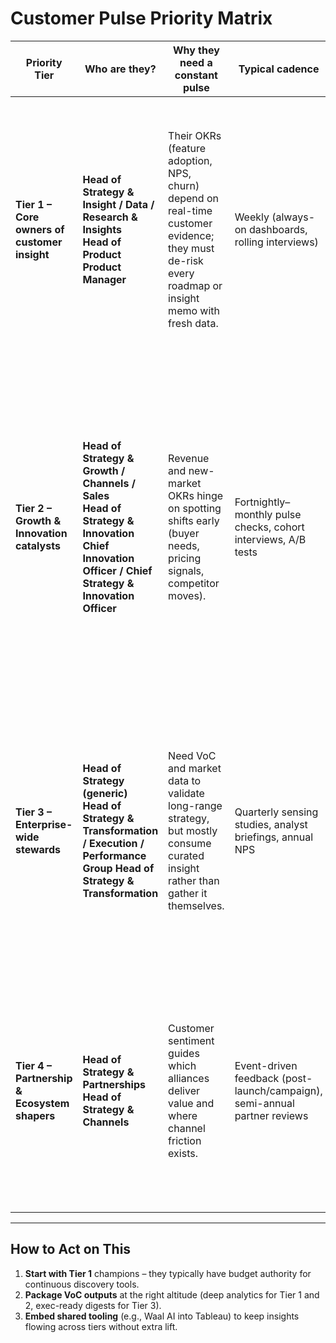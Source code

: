 # Customer Pulse Priority Matrix

| Priority Tier | Who are they? | Why they need a constant pulse | Typical cadence | Recommended tools & platforms |
|---|---|---|---|---|
| **Tier 1 – Core owners of customer insight** | **Head of Strategy & Insight / Data / Research & Insights**<br>**Head of Product**<br>**Product Manager** | Their OKRs (feature adoption, NPS, churn) depend on real-time customer evidence; they must de-risk every roadmap or insight memo with fresh data. | Weekly (always-on dashboards, rolling interviews) | - Waal AI (smart digital interviews)<br>- Productboard / airfocus (roadmaps)<br>- Amplitude / Mixpanel (product analytics)<br>- Qualtrics / Medallia (VoC surveys)<br>- Dovetail / Condens (research repository)<br>- Tableau / Power BI (exec dashboards) |
| **Tier 2 – Growth & Innovation catalysts** | **Head of Strategy & Growth / Channels / Sales**<br>**Head of Strategy & Innovation**<br>**Chief Innovation Officer / Chief Strategy & Innovation Officer** | Revenue and new-market OKRs hinge on spotting shifts early (buyer needs, pricing signals, competitor moves). | Fortnightly–monthly pulse checks, cohort interviews, A/B tests | - Waal AI (rapid market sensing)<br>- Gong / Chorus (sales-call intelligence)<br>- SurveyMonkey Audience / Pollfish (quick market surveys)<br>- Brandwatch / Sprout Social (social sentiment)<br>- CB Insights / Crunchbase (competitive & funding signals)<br>- Airtable / Notion (experiment tracker) |
| **Tier 3 – Enterprise-wide stewards** | **Head of Strategy (generic)**<br>**Head of Strategy & Transformation / Execution / Performance**<br>**Group Head of Strategy & Transformation** | Need VoC and market data to validate long-range strategy, but mostly consume curated insight rather than gather it themselves. | Quarterly sensing studies, analyst briefings, annual NPS | - Gartner / Forrester research portals<br>- McKinsey Panorama, IBISWorld (macro & industry)<br>- CEO Dashboard in Tableau / Power BI<br>- Waal AI pulse-summary modules<br>- Salesforce Customer 360 / Snowflake (consolidated data) |
| **Tier 4 – Partnership & Ecosystem shapers** | **Head of Strategy & Partnerships**<br>**Head of Strategy & Channels** | Customer sentiment guides which alliances deliver value and where channel friction exists. | Event-driven feedback (post-launch/campaign), semi-annual partner reviews | - PartnerStack / Impartner (PRM & performance)<br>- Gainsight PX / Catalyst (joint-customer health)<br>- Waal AI (partner/client interviews)<br>- Qualtrics Joint NPS surveys<br>- Tableau / Power BI partner dashboards |

---

## How to Act on This

1. **Start with Tier 1** champions – they typically have budget authority for continuous discovery tools.
2. **Package VoC outputs** at the right altitude (deep analytics for Tier 1 and 2, exec-ready digests for Tier 3).
3. **Embed shared tooling** (e.g., Waal AI into Tableau) to keep insights flowing across tiers without extra lift.

